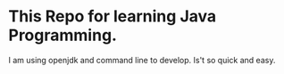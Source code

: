 # This Repo for learning Java Programming.

I am using openjdk and command line to develop. Is't so quick and easy.
